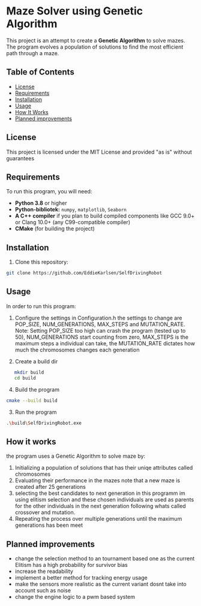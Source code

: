 # Maze Solver using Genetic Algorithm

This project is an attempt to create a **Genetic Algorithm** to solve mazes. The program evolves a population of solutions to find the most efficient path through a maze.

## Table of Contents
- [License](#license)
- [Requirements](#requirements)
- [Installation](#installation)
- [Usage](#usage)
- [How It Works](#how-it-works)
- [Planned improvements](#Planned-improvements)

## License
This project is licensed under the MIT License and provided "as is" without guarantees

## Requirements
To run this program, you will need:

- **Python 3.8** or higher
- **Python-bibliotek:** `numpy`, `matplotlib`, `Seaborn` 
- **A C++ compiler** if you plan to build compiled components
  like GCC 9.0+ or Clang 10.0+ (any C99-compatible compiler)
- **CMake** (for building the project)
## Installation
1. Clone this repository:
```bash
git clone https://github.com/EddieKarlsen/SelfDrivingRobot
```

## Usage
In order to run this program:
1. Configure the settings in Configuration.h the settings to change are POP_SIZE, NUM_GENERATIONS, MAX_STEPS and MUTATION_RATE.
Note: Setting POP_SIZE too high can crash the program (tested up to 50), NUM_GENERATIONS start counting from zero, MAX_STEPS is the maximum steps a individual can take, the MUTATION_RATE dictates how much the chromosomes changes each generation

3. Create a build dir
``` bash
   mkdir build
   cd build
```
4. Build the program
``` bash
cmake --build build
```
3. Run the program
``` bash
.\build\SelfDrivingRobot.exe
```

## How it works 
the program uses a Genetic Algorithm to solve maze by:
1. Initializing a population of solutions that has their uniqe attributes called chromosomes
2. Evaluating their performance in the mazes note that a new maze is created after 25 generations
3. selecting the best candidates to next generation in this programm im using elitism selection and
   these chosen individuals are used as parents for the other individuals in the next generation following whats called crossover and mutation.
4. Repeating the process over multiple generations until the maximum generations has been meet

## Planned improvements
- change the selection method to an tournament based one as the current Elitism has a high probability for survivor bias
- increase the readability
- implement a better method for tracking energy usage
- make the sensors more realistic as the current variant dosnt take into account such as noise
- change the engine logic to a pwm based system 
